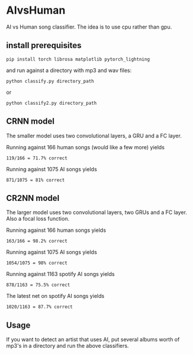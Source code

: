 # AIvsHuman
AI vs Human song classifier. The idea is to use cpu rather than gpu.

## install prerequisites

`pip install torch librosa matplotlib pytorch_lightning`

and run against a directory with mp3 and wav files:

`python classify.py directory_path`

or

`python classify2.py directory_path`

## CRNN model

The smaller model uses two convolutional layers, a GRU and a FC layer.

Running against 166 human songs (would like a few more) yields

```
119/166 = 71.7% correct
```

Running against 1075 AI songs yields

```
871/1075 = 81% correct
```

## CR2NN model

The larger model uses two convolutional layers, two GRUs and a FC layer. Also a focal loss function.

Running against 166 human songs yields

```
163/166 = 98.2% correct
```

Running against 1075 AI songs yields

```
1054/1075 = 98% correct
```

Running against 1163 spotify AI songs yields

```
878/1163 = 75.5% correct
```

The latest net on spotify AI songs yields

```
1020/1163 = 87.7% correct
```

## Usage

If you want to detect an artist that uses AI, put several albums worth of mp3's in a directory and run the above classifiers.
